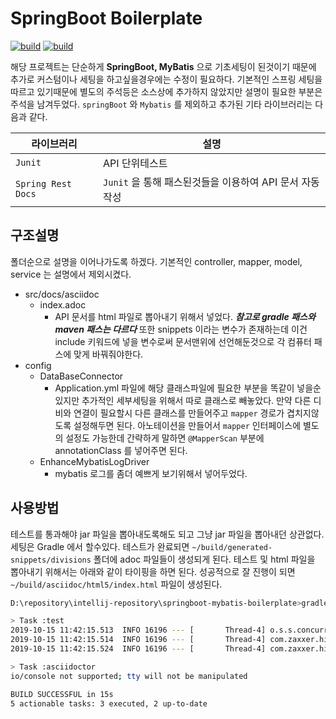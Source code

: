 # SpringBoot Boilerplate
[![build](https://img.shields.io/badge/Build-Success-success)](https://github.com/Joon-S/springboot-mybatis-boilerplate)
[![build](https://img.shields.io/badge/Writer-JoonS-blue)](https://github.com/Joon-S)

해당 프로젝트는 단순하게 __SpringBoot, MyBatis__ 으로 기초세팅이 된것이기 때문에 추가로 커스텀이나 세팅을 하고싶을경우에는 수정이 필요하다. 
기본적인 스프링 세팅을 따르고 있기때문에 별도의 주석등은 소스상에 추가하지 않았지만 설명이 필요한 부분은 주석을 남겨두었다.
`springBoot` 와 `Mybatis` 를 제외하고 추가된 기타 라이브러리는 다음과 같다.  

라이브러리 | 설명
--------- | ---------
`Junit` | API 단위테스트 
`Spring Rest Docs` | `Junit` 을 통해 패스된것들을 이용하여 API 문서 자동작성


## 구조설명
폴더순으로 설명을 이어나가도록 하겠다. 기본적인 controller, mapper, model, service 는 설명에서 제외시켰다.  
* src/docs/asciidoc
    * index.adoc
      - API 문서를 html 파일로 뽑아내기 위해서 넣었다. **_참고로 gradle 패스와 maven 패스는 다르다_**
      또한 snippets 이라는 변수가 존재하는데 이건 include 키워드에 넣을 변수로써 문서맨위에 선언해둔것으로 각 컴퓨터 패스에 맞게 바꿔줘야한다.
* config
    * DataBaseConnector  
      - Application.yml 파일에 해당 클래스파일에 필요한 부분을 똑같이 넣을순있지만 추가적인 세부세팅을 위해서 따로 클래스로 빼놓았다.
      만약 다른 디비와 연결이 필요할시 다른 클래스를 만들어주고 `mapper` 경로가 겹치지않도록 설정해두면 된다. 아노테이션을 만들어서 `mapper` 인터페이스에
      별도의 설정도 가능한데 간략하게 말하면 `@MapperScan` 부분에 annotationClass 를 넣어주면 된다.
    * EnhanceMybatisLogDriver
      - mybatis 로그를 좀더 예쁘게 보기위해서 넣어두었다.

      
## 사용방법
테스트를 통과해야 jar 파일을 뽑아내도록해도 되고 그냥 jar 파일을 뽑아내던 상관없다. 세팅은 Gradle 에서 할수있다.
테스트가 완료되면 `~/build/generated-snippets/divisions` 폴더에 adoc 파일들이 생성되게 된다.
테스트 및 html 파일을 뽑아내기 위해서는 아래와 같이 타이핑을 하면 된다.
성공적으로 잘 진행이 되면 `~/build/asciidoc/html5/index.html` 파일이 생성된다.
```bash
D:\repository\intellij-repository\springboot-mybatis-boilerplate>gradlew asciidoctor

> Task :test
2019-10-15 11:42:15.513  INFO 16196 --- [       Thread-4] o.s.s.concurrent.ThreadPoolTaskExecutor  : Shutting down ExecutorService 'applicationTaskExecutor'
2019-10-15 11:42:15.514  INFO 16196 --- [       Thread-4] com.zaxxer.hikari.HikariDataSource       : HikariPool-1 - Shutdown initiated...
2019-10-15 11:42:15.524  INFO 16196 --- [       Thread-4] com.zaxxer.hikari.HikariDataSource       : HikariPool-1 - Shutdown completed.

> Task :asciidoctor
io/console not supported; tty will not be manipulated

BUILD SUCCESSFUL in 15s
5 actionable tasks: 3 executed, 2 up-to-date

```

